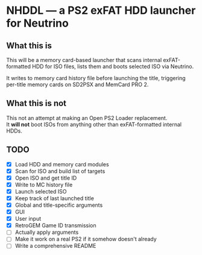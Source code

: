 # NHDDL — a PS2 exFAT HDD launcher for Neutrino

## What this is
This will be a memory card-based launcher that scans internal exFAT-formatted HDD for ISO files,
lists them and boots selected ISO via Neutrino.

It writes to memory card history file before launching the title, triggering per-title memory cards on SD2PSX and MemCard PRO 2.

## What this is not

This not an attempt at making an Open PS2 Loader replacement.  
It __will not__ boot ISOs from anything other than exFAT-formatted internal HDDs.

## TODO
- [x] Load HDD and memory card modules
- [x] Scan for ISO and build list of targets
- [x] Open ISO and get title ID
- [x] Write to MC history file
- [x] Launch selected ISO
- [x] Keep track of last launched title
- [x] Global and title-specific arguments
- [x] GUI
- [x] User input
- [X] RetroGEM Game ID transmission
- [ ] Actually apply arguments
- [ ] Make it work on a real PS2 if it somehow doesn't already
- [ ] Write a comprehensive README